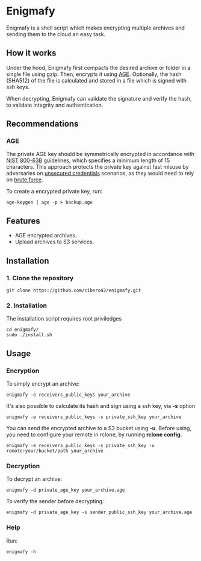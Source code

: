 # Enigmafy
Enigmafy is a shell script which makes encrypting multiple archives and sending them to the cloud an easy task.

## How it works
Under the hood, Enigmafy first compacts the desired archive or folder in a single file using gzip. Then, encrypts it using [AGE](https://github.com/FiloSottile/age). Optionally, the hash (SHA512) of the file is calculated and stored in a file which is signed with ssh keys.

When decrypting, Enigmafy can validate the signature and verify the hash, to validate integrity and authentication.

## Recommendations
### AGE
The private AGE key should be symmetrically encrypted in accordance with [NIST 800-63B](https://pages.nist.gov/800-63-3/sp800-63b.html) guidelines, which specifies a minimum length of 15 characters. This approach protects the private key against fast misuse by adversaries on [unsecured credentials](https://attack.mitre.org/techniques/T1552/004/) scenarios, as they would need to rely on [brute force](https://attack.mitre.org/techniques/T1110/).

To create a encrypted private key, run:
```
age-keygen | age -p > backup.age
```

## Features
- AGE encrypted archives.
- Upload archives to S3 services.

## Installation
### 1. Clone the repository
```
git clone https://github.com/cibero42/enigmafy.git
```
### 2. Installation
The installation script requires root priviledges
```
cd enigmafy/
sudo ./install.sh
```

## Usage
### Encryption
To simply encrypt an archive:
```
enigmafy -e receivers_public_keys your_archive
```

It's also possible to calculate its hash and sign using a ssh key, via **-s** option
```
enigmafy -e receivers_public_keys -s private_ssh_key your_archive
```

You can send the encrypted archive to a S3 bucket using **-u**. Before using, you need to configure your remote in rclone, by running **rclone config**.
```
enigmafy -e receivers_public_keys -s private_ssh_key -u remote:your/bucket/path your_archive
```

### Decryption
To decrypt an archive:
```
enigmafy -d private_age_key your_archive.age
```

To verify the sender before decrypting:
```
enigmafy -d private_age_key -s sender_public_ssh_key your_archive.age
```

### Help
Run:
```
enigmafy -h
```